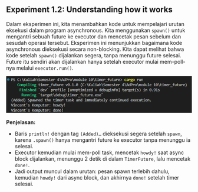 ## Experiment 1.2: Understanding how it works
Dalam eksperimen ini, kita menambahkan kode untuk mempelajari urutan eksekusi dalam program asynchronous. Kita menggunakan `spawn()` untuk mengantri sebuah future ke executor dan mencetak pesan sebelum dan sesudah operasi tersebut. Eksperimen ini menunjukkan bagaimana kode asynchronous dieksekusi secara non-blocking. Kita dapat melihat bahwa kode setelah `spawn()` dijalankan segera, tanpa menunggu future selesai. Future itu sendiri akan dijalankan hanya setelah executor mulai mem-poll-nya melalui `executor.run()`.

![alt text](img/commit_2.png)

**Penjelasan:**  
- Baris `println!` dengan tag `(Added)…` dieksekusi segera setelah `spawn`, karena `.spawn()` hanya mengantri future ke executor tanpa menunggu ia selesai.
- Executor kemudian mulai mem-poll task, mencetak `howdy!` saat async block dijalankan, menunggu 2 detik di dalam `TimerFuture`, lalu mencetak `done!`.
- Jadi output muncul dalam urutan: pesan spawn terlebih dahulu, kemudian `howdy!` dari async block, dan akhirnya `done!` setelah timer selesai.